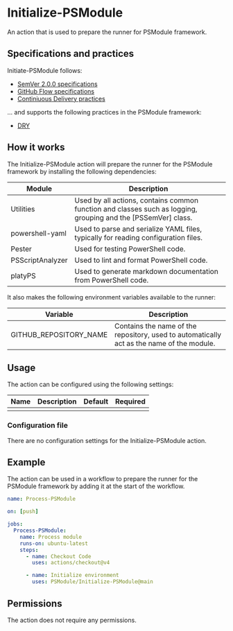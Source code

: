 # Initialize-PSModule

An action that is used to prepare the runner for PSModule framework.

## Specifications and practices

Initiate-PSModule follows:

- [SemVer 2.0.0 specifications](https://semver.org)
- [GitHub Flow specifications](https://docs.github.com/en/get-started/using-github/github-flow)
- [Continiuous Delivery practices](https://en.wikipedia.org/wiki/Continuous_delivery)

... and supports the following practices in the PSModule framework:

- [DRY](https://en.wikipedia.org/wiki/Don%27t_repeat_yourself)

## How it works

The Initialize-PSModule action will prepare the runner for the PSModule framework by installing the following dependencies:

| Module | Description |
| --- | --- |
| Utilities | Used by all actions, contains common function and classes such as logging, grouping and the [PSSemVer] class. |
| powershell-yaml | Used to parse and serialize YAML files, typically for reading configuration files. |
| Pester | Used for testing PowerShell code. |
| PSScriptAnalyzer | Used to lint and format PowerShell code. |
| platyPS | Used to generate markdown documentation from PowerShell code. |

It also makes the following environment variables available to the runner:

| Variable | Description |
| --- | --- |
| GITHUB_REPOSITORY_NAME | Contains the name of the repository, used to automatically act as the name of the module. |

## Usage

The action can be configured using the following settings:

| Name | Description | Default | Required |
| --- | --- | --- | --- |
| | | | |

### Configuration file

There are no configuration settings for the Initialize-PSModule action.

## Example

The action can be used in a workflow to prepare the runner for the PSModule framework by adding it at the start of the workflow.

```yaml
name: Process-PSModule

on: [push]

jobs:
  Process-PSModule:
    name: Process module
    runs-on: ubuntu-latest
    steps:
      - name: Checkout Code
        uses: actions/checkout@v4

      - name: Initialize environment
        uses: PSModule/Initialize-PSModule@main
```

## Permissions

The action does not require any permissions.

